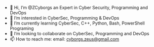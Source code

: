 - 👋 Hi, I’m @ZCyborgs an Expert in Cyber Security, Programming and DevOps
- 👀 I’m interested in CyberSec, Programming & DevOps
- 🌱 I’m currently learning CyberSec, C++, Python, Bash, PowerShell Programing
- 💞️ I’m looking to collaborate on CyberSec, Programming and DevOps
- 📫 How to reach me: email: cyborgs.zeus@gmail.com

<!---
ZCyborgs/ZCyborgs is a ✨ special ✨ repository because its `README.md` (this file) appears on your GitHub profile.
You can click the Preview link to take a look at your changes.
--->
